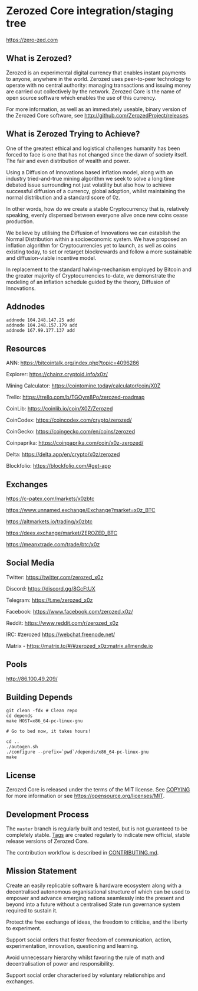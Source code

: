 Zerozed Core integration/staging tree
=====================================

https://zero-zed.com

What is Zerozed?
----------------

Zerozed is an experimental digital currency that enables instant payments to
anyone, anywhere in the world. Zerozed uses peer-to-peer technology to operate
with no central authority: managing transactions and issuing money are carried
out collectively by the network. Zerozed Core is the name of open source
software which enables the use of this currency.

For more information, as well as an immediately useable, binary version of
the Zerozed Core software, see http://github.com/ZerozedProject/releases.

What is Zerozed Trying to Achieve?
----------------------------------

One of the greatest ethical and logistical challenges humanity has been forced to face is one that has not changed since the dawn of society itself. The fair and even distribution of wealth and power.

Using a Diffusion of Innovations based inflation model, along with an industry tried-and-true mining algorithm we seek to solve a long time debated issue surrounding not just volatility but also how to achieve successful diffusion of a currency, global adoption, whilst maintaining the normal distribution and a standard score of 0z.

In other words, how do we create a stable Cryptocurrency that is, relatively speaking, evenly dispersed between everyone alive once new coins cease production.

We believe by utilising the Diffusion of Innovations we can establish the Normal Distribution within a socioeconomic system. We have proposed an inflation algorithm for Cryptocurrencies yet to launch, as well as coins existing today, to set or retarget blockrewards and follow a more sustainable and diffusion-viable incentive model.

In replacement to the standard halving-mechanism employed by Bitcoin and the greater majority of Cryptocurrencies to-date, we demonstrate the modeling of an inflation schedule guided by the theory, Diffusion of Innovations.


Addnodes
--------

```
addnode 104.248.147.25 add
addnode 104.248.157.179 add
addnode 167.99.177.137 add
```

Resources
-----------

ANN: https://bitcointalk.org/index.php?topic=4096286

Explorer: https://chainz.cryptoid.info/x0z/

Mining Calculator: https://cointomine.today/calculator/coin/X0Z

Trello: https://trello.com/b/TGOym8Po/zerozed-roadmap

CoinLib: https://coinlib.io/coin/X0Z/Zerozed

CoinCodex: https://coincodex.com/crypto/zerozed/

CoinGecko: https://coingecko.com/en/coins/zerozed

Coinpaprika: https://coinpaprika.com/coin/x0z-zerozed/

Delta: https://delta.app/en/crypto/x0z/zerozed

Blockfolio: https://blockfolio.com/#get-app

Exchanges
-----------

https://c-patex.com/markets/x0zbtc

https://www.unnamed.exchange/Exchange?market=x0z_BTC

https://altmarkets.io/trading/x0zbtc

https://deex.exchange/market/ZEROZED_BTC

https://meanxtrade.com/trade/btc/x0z

Social Media
-------------

Twitter: https://twitter.com/zerozed_x0z

Discord: https://discord.gg/8GcFtUX

Telegram: https://t.me/zerozed_x0z

Facebook: https://www.facebook.com/zerozed.x0z/

Reddit: https://www.reddit.com/r/zerozed_x0z

IRC: #zerozed https://webchat.freenode.net/

Matrix - https://matrix.to/#/#zerozed_x0z:matrix.allmende.io

Pools
-----------

http://86.100.49.209/


Building Depends
----------------


```shell
git clean -fdx # Clean repo
cd depends
make HOST=x86_64-pc-linux-gnu

# Go to bed now, it takes hours!

cd ..
./autogen.sh
./configure --prefix=`pwd`/depends/x86_64-pc-linux-gnu
make
```


License
-------

Zerozed Core is released under the terms of the MIT license. See [COPYING](COPYING) for more
information or see https://opensource.org/licenses/MIT.

Development Process
-------------------

The `master` branch is regularly built and tested, but is not guaranteed to be
completely stable. [Tags](https://github.com/ZerozedProject/zerozed/tags) are created
regularly to indicate new official, stable release versions of Zerozed Core.

The contribution workflow is described in [CONTRIBUTING.md](CONTRIBUTING.md).


Mission Statement
-----------------

Create an easily replicable software & hardware ecosystem along with a decentralised autonomous
organisational structure of which can be used to empower and advance emerging nations seamlessly 
into the present and beyond into a future without a centralised State run governance system 
required to sustain it.


Protect the free exchange of ideas, the freedom to criticise, and the liberty to experiment.

Support social orders that foster freedom of communication, action, experimentation, innovation, questioning and learning.

Avoid unnecessary hierarchy whilst favoring the rule of math and decentralisation of power and responsibility.

Support social order characterised by voluntary relationships and exchanges.
